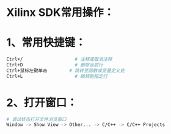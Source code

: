 # Xilinx SDK常用操作：

# 1、常用快捷键：

```bash
Ctrl+/                   # 注释或取消注释
Ctrl+D                   # 删除当前行
Ctrl+鼠标左键单击        # 跳转至函数或变量定义处
Ctrl+L                   # 跳转到指定行
```

# 2、打开窗口：

```bash
# 调试状态打开文件浏览窗口
Window -> Show View -> Other... -> C/C++ -> C/C++ Projects
```

